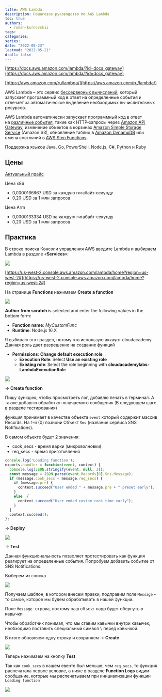```yaml
---
title: AWS Lambda
description: Пошаговое руководство по AWS Lambda 
toc: true
authors:
  - roman-kurnovskii
tags:
categories:
series:
date: "2022-05-23"
lastmod: "2022-05-21"
draft: false
---
```


[https://docs.aws.amazon.com/lambda/?id=docs_gateway](https://docs.aws.amazon.com/lambda/?id=docs_gateway)

[https://aws.amazon.com/ru/lambda/](https://aws.amazon.com/ru/lambda/)

AWS Lambda – это сервис [бессерверных вычислений](https://aws.amazon.com/ru/serverless/), который запускает программный код в ответ на определенные события и отвечает за автоматическое выделение необходимых вычислительных ресурсов.

AWS Lambda автоматически запускает программный код в ответ на [различные события](http://docs.aws.amazon.com/lambda/latest/dg/intro-core-components.html#intro-core-components-event-sources), такие как HTTP‑запросы через [Amazon API Gateway](https://aws.amazon.com/ru/api-gateway/), изменение объектов в корзинах [Amazon Simple Storage Service](https://aws.amazon.com/ru/s3/) (Amazon S3), обновление таблиц в [Amazon DynamoDB](https://aws.amazon.com/ru/dynamodb/) или смена состояний в [AWS Step Functions](https://aws.amazon.com/ru/step-functions/).

Поддержка языков Java, Go, PowerShell, Node.js, C#, Python и Ruby

## Цены

[Актуальный прайс](https://aws.amazon.com/ru/lambda/pricing/)

Цена x86
- 0,0000166667 USD за каждую гигабайт-секунду
- 0,20 USD за 1 млн запросов

Цена Arm
- 0,0000133334 USD за каждую гигабайт-секунду
- 0,20 USD за 1 млн запросов

## Практика

В строке поиска Консоли управления AWS введите Lambda и выбираем Lambda в разделе «****Services****»:

![](../images/lambda-1.png)

[https://us-west-2.console.aws.amazon.com/lambda/home?region=us-west-2#](https://us-west-2.console.aws.amazon.com/lambda/home?region=us-west-2#)

На странице **Functions** нажимаем **Create a function**

![](../images/lambda-2.png)

**Author from scratch** is selected and enter the following values in the bottom form:

- **Function name**: *MyCustomFunc*
- **Runtime**: Node.js 16.X

Я выбираю этот раздел, потому что использую аккаунт cloudacademy. Данная роль дает разрешение на создание функций

- **Permissions**: **Change default execution role**
    - **Execution Role**: Select **Use an existing role**
    - **Existing role**: Select the role beginning with **cloudacademylabs-LambdaExecutionRole**

![](../images/lambda-3.png)

→ **Create function**

Пишу функцию, чтобы просмотреть лог, добавлю печать в терминал. А также добавлю обработку получаемого сообщения (В следующем шаге в разделе тестирования)

функция принимает в качестве объекта `event` который содержит массив Records. На 1-й (0) позиции Объект `Sns` (название сервиса SNS Notifications).

В самом объекте будет 2 значения:

- cook_secs - время варки (микроволновки)
- req_secs - время приготовления

```js
console.log('Loading function');
exports.handler = function(event, context) {
  console.log(JSON.stringify(event, null, 2));
  const message = JSON.parse(event.Records[0].Sns.Message);
  if (message.cook_secs < message.req_secs) {
    if (message.pre) {
      context.succeed("User ended " + message.pre + " preset early");
    }
    else  {
      context.succeed("User ended custom cook time early");
    }
  }
  context.succeed();
};
```

→ **Deploy**

![](../images/lambda-4.png)

→ **Test**

Данная функциональность позволяет протестировать как функция реагирует на определенные события. Попробуем добавить событие от SNS Notifications. 

Выберем из списка

![](../images/lambda-5.png)

Получаем шаблон, в котором внесем правки, подправим поле `Message` - то самое, которое мы будем обрабатывать в нашей функции.

Поле `Message`- строка, поэтому наш объект надо будет обернуть в кавычки

Чтобы обработчик понимал, что мы ставим кавычки внутри кавычек, необходимо поставить специальный символ `\` перед кавычкой.

В итоге обновляем одну строку и сохраняем → **Create**

![](../images/lambda-6.png)

Теперь нажимаем на кнопку **Test**

Так как `cook_secs` в нашем евенте был меньше, чем `req_secs`, то функция распечатала первое условие, а ниже в разделе **Function Logs** видим сообщение, которые мы распечатываем при инициализации функции `Loading function`

![](../images/lambda-7.png)